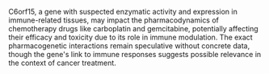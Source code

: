 C6orf15, a gene with suspected enzymatic activity and expression in immune-related tissues, may impact the pharmacodynamics of chemotherapy drugs like carboplatin and gemcitabine, potentially affecting their efficacy and toxicity due to its role in immune modulation. The exact pharmacogenetic interactions remain speculative without concrete data, though the gene's link to immune responses suggests possible relevance in the context of cancer treatment.